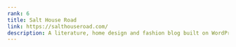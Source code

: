 ```yaml
---
rank: 6
title: Salt House Road
link: https://salthouseroad.com/
description: A literature, home design and fashion blog built on WordPress. Original logo, designs and content.
---
```

